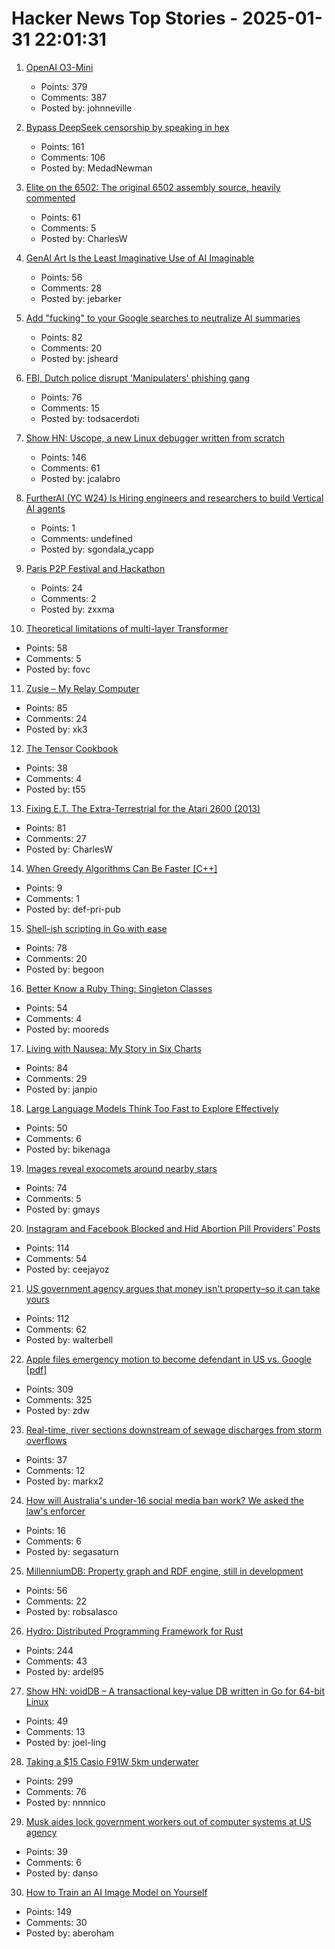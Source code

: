 # Hacker News Top Stories - 2025-01-31 22:01:31

1. [OpenAI O3-Mini](https://openai.com/index/openai-o3-mini/)
   - Points: 379
   - Comments: 387
   - Posted by: johnneville

2. [Bypass DeepSeek censorship by speaking in hex](https://substack.com/home/post/p-156004330)
   - Points: 161
   - Comments: 106
   - Posted by: MedadNewman

3. [Elite on the 6502: The original 6502 assembly source, heavily commented](https://elite.bbcelite.com/)
   - Points: 61
   - Comments: 5
   - Posted by: CharlesW

4. [GenAI Art Is the Least Imaginative Use of AI Imaginable](https://hai.stanford.edu/news/ge-wang-genai-art-least-imaginative-use-ai-imaginable)
   - Points: 56
   - Comments: 28
   - Posted by: jebarker

5. [Add "fucking" to your Google searches to neutralize AI summaries](https://gizmodo.com/add-fcking-to-your-google-searches-to-neutralize-ai-summaries-2000557710)
   - Points: 82
   - Comments: 20
   - Posted by: jsheard

6. [FBI, Dutch police disrupt 'Manipulaters' phishing gang](https://krebsonsecurity.com/2025/01/fbi-dutch-police-disrupt-manipulaters-phishing-gang/)
   - Points: 76
   - Comments: 15
   - Posted by: todsacerdoti

7. [Show HN: Uscope, a new Linux debugger written from scratch](https://github.com/jcalabro/uscope)
   - Points: 146
   - Comments: 61
   - Posted by: jcalabro

8. [FurtherAI (YC W24) Is Hiring engineers and researchers to build Vertical AI agents](https://www.ycombinator.com/companies/furtherai/jobs)
   - Points: 1
   - Comments: undefined
   - Posted by: sgondala_ycapp

9. [Paris P2P Festival and Hackathon](https://p2p.paris/fr/)
   - Points: 24
   - Comments: 2
   - Posted by: zxxma

10. [Theoretical limitations of multi-layer Transformer](https://arxiv.org/abs/2412.02975)
   - Points: 58
   - Comments: 5
   - Posted by: fovc

11. [Zusie – My Relay Computer](http://www.nablaman.com/relay/about.php)
   - Points: 85
   - Comments: 24
   - Posted by: xk3

12. [The Tensor Cookbook](https://tensorcookbook.com/)
   - Points: 38
   - Comments: 4
   - Posted by: t55

13. [Fixing E.T. The Extra-Terrestrial for the Atari 2600 (2013)](http://www.neocomputer.org/projects/et/)
   - Points: 81
   - Comments: 27
   - Posted by: CharlesW

14. [When Greedy Algorithms Can Be Faster [C++]](https://16bpp.net/blog/post/when-greedy-algorithms-can-be-faster/)
   - Points: 9
   - Comments: 1
   - Posted by: def-pri-pub

15. [Shell-ish scripting in Go with ease](https://github.com/bitfield/script)
   - Points: 78
   - Comments: 20
   - Posted by: begoon

16. [Better Know a Ruby Thing: Singleton Classes](https://noelrappin.com/blog/2025/01/better-know-a-ruby-thing-singleton-classes/)
   - Points: 54
   - Comments: 4
   - Posted by: mooreds

17. [Living with Nausea: My Story in Six Charts](https://www.c82.net/blog/?id=96)
   - Points: 84
   - Comments: 29
   - Posted by: janpio

18. [Large Language Models Think Too Fast to Explore Effectively](https://arxiv.org/abs/2501.18009)
   - Points: 50
   - Comments: 6
   - Posted by: bikenaga

19. [Images reveal exocomets around nearby stars](https://skyandtelescope.org/astronomy-news/new-images-reveal-exocomets-around-74-nearby-stars/)
   - Points: 74
   - Comments: 5
   - Posted by: gmays

20. [Instagram and Facebook Blocked and Hid Abortion Pill Providers' Posts](https://www.nytimes.com/2025/01/23/technology/instagram-facebook-abortion-pill-providers.html)
   - Points: 114
   - Comments: 54
   - Posted by: ceejayoz

21. [US government agency argues that money isn't property–so it can take yours](https://reason.com/2025/01/31/the-government-says-money-isnt-property-so-it-can-take-yours/)
   - Points: 112
   - Comments: 62
   - Posted by: walterbell

22. [Apple files emergency motion to become defendant in US vs. Google [pdf]](https://storage.courtlistener.com/recap/gov.uscourts.dcd.223205/gov.uscourts.dcd.223205.1158.0_1.pdf)
   - Points: 309
   - Comments: 325
   - Posted by: zdw

23. [Real-time, river sections downstream of sewage discharges from storm overflows](https://www.sewagemap.co.uk/)
   - Points: 37
   - Comments: 12
   - Posted by: markx2

24. [How will Australia's under-16 social media ban work? We asked the law's enforcer](https://www.npr.org/2024/12/19/nx-s1-5231020/australia-top-regulator-kids-social-media-ban)
   - Points: 16
   - Comments: 6
   - Posted by: segasaturn

25. [MillenniumDB: Property graph and RDF engine, still in development](https://github.com/MillenniumDB/MillenniumDB)
   - Points: 56
   - Comments: 22
   - Posted by: robsalasco

26. [Hydro: Distributed Programming Framework for Rust](https://hydro.run/docs/hydro/)
   - Points: 244
   - Comments: 43
   - Posted by: ardel95

27. [Show HN: voidDB – A transactional key-value DB written in Go for 64-bit Linux](https://github.com/voidDB/voidDB)
   - Points: 49
   - Comments: 13
   - Posted by: joel-ling

28. [Taking a $15 Casio F91W 5km underwater](https://www.watchesofespionage.com/blogs/woe-dispatch/casio-f91w-diving-underwater-pressure-test)
   - Points: 299
   - Comments: 76
   - Posted by: nnnnico

29. [Musk aides lock government workers out of computer systems at US agency](https://www.reuters.com/world/us/musk-aides-lock-government-workers-out-computer-systems-us-agency-sources-say-2025-01-31/)
   - Points: 39
   - Comments: 6
   - Posted by: danso

30. [How to Train an AI Image Model on Yourself](https://www.coryzue.com/writing/make-ai-pictures-of-yourself/)
   - Points: 149
   - Comments: 30
   - Posted by: aberoham

